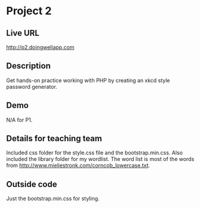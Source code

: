 # Project 2

## Live URL
<http://p2.doingwellapp.com>

## Description
Get hands-on practice working with PHP by creating an xkcd style password generator.

## Demo
N/A for P1.

## Details for teaching team
Included css folder for the style.css file and the bootstrap.min.css.  Also included the library folder for my wordlist.  The word list is most of
the words from http://www.mieliestronk.com/corncob_lowercase.txt.

## Outside code
Just the bootstrap.min.css for styling.
